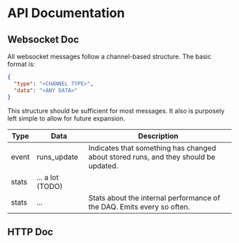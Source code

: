# API Documentation

## Websocket Doc

All websocket messages follow a channel-based structure. The basic format is:

```json
{
  "type": "<CHANNEL TYPE>",
  "data": "<ANY DATA>"
}
```

This structure should be sufficient for most messages. It also is purposely left
simple to allow for future expansion.

| Type | Data | Description |
|---|---|---|
| event | runs_update | Indicates that something has changed about stored runs, and they should be updated. |
| stats | ... a lot (TODO)| |
| stats | ... | Stats about the internal performance of the DAQ. Emits every so often. |

## HTTP Doc